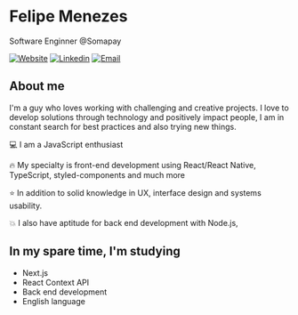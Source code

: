 # Felipe Menezes

Software Enginner @Somapay

[![Website](https://img.shields.io/badge/Website-red.svg?logo=Coveralls)]()
[![Linkedin](https://img.shields.io/badge/Linkedin-blue.svg?logo=linkedin)](https://www.linkedin.com/in/felipemenezesmagalhaes/)
[![Email](https://img.shields.io/badge/Email-important.svg?logo=Mail.ru)](mailto:fmm312@gmail.com)

## About me
I'm a guy who loves working with challenging and creative projects. I love to develop solutions through technology and positively impact people, I am in constant search for best practices and also trying new things.

:computer: I am a JavaScript enthusiast

:fire: My specialty is front-end development using React/React Native, TypeScript, styled-components and much more

:star: In addition to solid knowledge in UX, interface design and systems usability.

:boom: I also have aptitude for back end development with Node.js, 

## In my spare time, I'm studying

* Next.js
* React Context API
* Back end development
* English language
